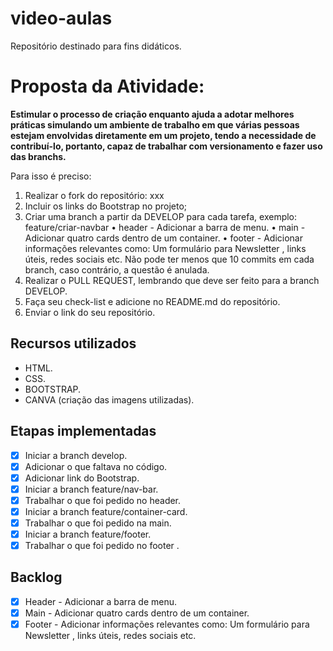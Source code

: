 # video-aulas
Repositório destinado para fins didáticos.

# Proposta da Atividade:
**Estimular o processo de criação enquanto ajuda a adotar melhores práticas simulando um ambiente de trabalho em que várias pessoas estejam envolvidas diretamente em um projeto, tendo a
necessidade de contribuí-lo, portanto, capaz de trabalhar com versionamento e fazer uso das branchs.**

Para isso é preciso:
1. Realizar o fork do repositório: xxx
2. Incluir os links do Bootstrap no projeto;
3. Criar uma branch a partir da DEVELOP para cada tarefa, exemplo: feature/criar-navbar
• header - Adicionar a barra de menu.
• main - Adicionar quatro cards dentro de um container.
• footer - Adicionar informações relevantes como: Um formulário para Newsletter , links úteis, redes sociais etc.
Não pode ter menos que 10 commits em cada branch, caso contrário, a questão é anulada.
4. Realizar o PULL REQUEST, lembrando que deve ser feito para a branch DEVELOP.
5. Faça seu check-list e adicione no README.md do repositório.
6. Enviar o link do seu repositório.

## Recursos utilizados

- HTML.
- CSS.
- BOOTSTRAP.
- CANVA (criação das imagens utilizadas).

## Etapas implementadas

- [x] Iniciar a branch develop.
- [x] Adicionar o que faltava no código.
- [x] Adicionar link do Bootstrap.
- [x] Iniciar a branch feature/nav-bar.
- [x] Trabalhar o que foi pedido no header.
- [x] Iniciar a branch feature/container-card.
- [x] Trabalhar o que foi pedido na main.
- [x] Iniciar a branch feature/footer.
- [x] Trabalhar o que foi pedido no footer .

## Backlog

- [x] Header - Adicionar a barra de menu.
- [x] Main - Adicionar quatro cards dentro de um container.
- [x] Footer - Adicionar informações relevantes como: Um formulário para Newsletter , links úteis, redes sociais etc.
